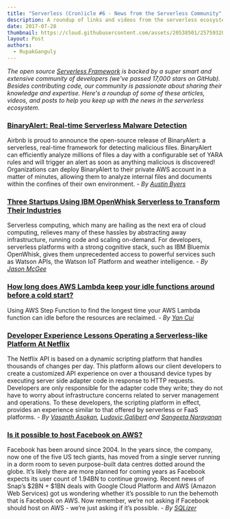 ```yaml
---
title: "Serverless (Cron)icle #6 - News from the Serverless Community"
description: A roundup of links and videos from the serverless ecosystem that caught our attention this week.
date: 2017-07-28
thumbnail: https://cloud.githubusercontent.com/assets/20538501/25759320/8bb86c20-3197-11e7-8d3d-5479c197c049.png
layout: Post
authors:
  - RupakGanguly
---
```


*The open source [Serverless Framework](https://github.com/serverless/serverless) is backed by a super smart and extensive community of developers (we've passed 17,000 stars on GitHub). Besides contributing code, our community is passionate about sharing their knowledge and expertise. Here's a roundup of some of these articles, videos, and posts to help you keep up with the news in the serverless ecosystem.*

### [BinaryAlert: Real-time Serverless Malware Detection](https://medium.com/airbnb-engineering/binaryalert-real-time-serverless-malware-detection-ca44370c1b90)
Airbnb is proud to announce the open-source release of BinaryAlert: a serverless, real-time framework for detecting malicious files. BinaryAlert can efficiently analyze millions of files a day with a configurable set of YARA rules and will trigger an alert as soon as anything malicious is discovered! Organizations can deploy BinaryAlert to their private AWS account in a matter of minutes, allowing them to analyze internal files and documents within the confines of their own environment. - *By [Austin Byers](https://medium.com/@austinbyers)*

### [Three Startups Using IBM OpenWhisk Serverless to Transform Their Industries](https://thenewstack.io/future-serverless-3-startups-using-serverless-cognitive-iot-transform-industries/)
Serverless computing, which many are hailing as the next era of cloud computing, relieves many of these hassles by abstracting away infrastructure, running code and scaling on-demand. For developers, serverless platforms with a strong cognitive stack, such as IBM Bluemix OpenWhisk, gives them unprecedented access to powerful services such as Watson APIs, the Watson IoT Platform and weather intelligence. - *By [Jason McGee](https://thenewstack.io/author/jason-mcgee/)*

### [How long does AWS Lambda keep your idle functions around before a cold start?](https://read.acloud.guru/how-long-does-aws-lambda-keep-your-idle-functions-around-before-a-cold-start-bf715d3b810)
Using AWS Step Function to find the longest time your AWS Lambda function can idle before the resources are reclaimed. - *By [Yan Cui](https://read.acloud.guru/@theburningmonk)*

### [Developer Experience Lessons Operating a Serverless-like Platform At Netflix](https://medium.com/netflix-techblog/developer-experience-lessons-operating-a-serverless-like-platform-at-netflix-a8bbd5b899a0)
The Netflix API is based on a dynamic scripting platform that handles thousands of changes per day. This platform allows our client developers to create a customized API experience on over a thousand device types by executing server side adapter code in response to HTTP requests. Developers are only responsible for the adapter code they write; they do not have to worry about infrastructure concerns related to server management and operations. To these developers, the scripting platform in effect, provides an experience similar to that offered by serverless or FaaS platforms. - *By [Vasanth Asokan](https://www.linkedin.com/in/vasanth-asokan/), [Ludovic Galibert](https://www.linkedin.com/in/ludovicgalibert/) and [Sangeeta Narayanan](https://www.linkedin.com/in/sangeetanarayanan/)*

### [Is it possible to host Facebook on AWS?](http://blog.sqlizer.io/posts/facebook-on-aws/)
Facebook has been around since 2004. In the years since, the company, now one of the five US tech giants, has moved from a single server running in a dorm room to seven purpose-built data centres dotted around the globe. It’s likely there are more planned for coming years as Facebook expects its user count of 1.94BN to continue growing.
Recent news of Snap’s $2BN + $1BN deals with Google Cloud Platform and AWS (Amazon Web Services) got us wondering whether it’s possible to run the behemoth that is Facebook on AWS. Now remember, we’re not asking if Facebook should host on AWS - we’re just asking if it’s possible. - *By [SQLizer](http://blog.sqlizer.io/)*
